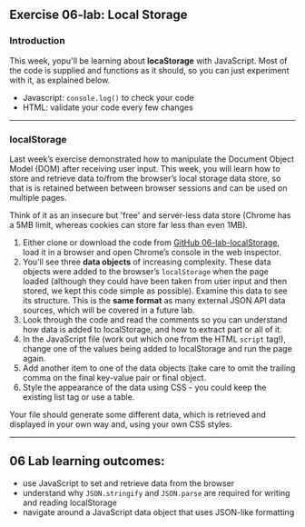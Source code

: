## Exercise 06-lab: Local Storage

### Introduction

This week, yopu'll be learning about **locaStorage** with JavaScript. Most of the code is supplied and functions as it should, so you can just experiment with it, as explained below.

- Javascript: `console.log()` to check your code
- HTML: validate your code every few changes

---

### localStorage

Last week’s exercise demonstrated how to manipulate the Document Object Model (DOM) after receiving user input. This week, you will learn how to store and retrieve data to/from the browser’s local storage data store, so that is is retained between between browser sessions and can be used on multiple pages.

Think of it as an insecure but 'free' and server-less data store (Chrome has a 5MB limit, whereas cookies can store far less than even 1MB).

1. Either clone or download the code from [GitHub 06-lab-localStorage](https://github.com/CTEC3905/06-lab-localStorage/), load it in a browser and open Chrome’s console in the web inspector.
2. You’ll see three **data objects** of increasing complexity. These data objects were added to the browser’s `localStorage` when the page loaded (although they could have been taken from user input and then stored, we kept this code simple as possible). Examine this data to see its structure. This is the **same format** as many external JSON API data sources, which will be covered in a future lab.
3. Look through the code and read the comments so you can understand how data is added to localStorage, and how to extract part or all of it.
4. In the JavaScript file (work out which one from the HTML `script` tag!), change one of the values being added to localStorage and run the page again.
5. Add another item to one of the data objects (take care to omit the trailing comma on the final key-value pair or final object.
6. Style the appearance of the data using CSS - you could keep the existing list tag or use a table.

Your file should generate some different data, which is retrieved and displayed in your own way and, using your own CSS styles.

---

## 06 Lab learning outcomes:

- use JavaScript to set and retrieve data from the browser
- understand why `JSON.stringify` and `JSON.parse` are required for writing and reading localStorage
- navigate around a JavaScript data object that uses JSON-like formatting

